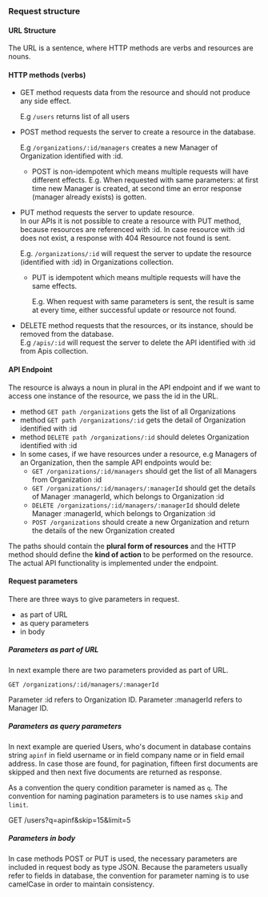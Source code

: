 ### Request structure



#### URL Structure

The URL is a sentence, where HTTP methods are verbs and resources are nouns.

#### HTTP methods \(verbs\)

* GET method requests data from the resource and should not produce any side effect.

  E.g `/users` returns list of all users

* POST method requests the server to create a resource in the database.

  E.g `/organizations/:id/managers` creates a new Manager of Organization identified with :id.

  * POST is non-idempotent which means multiple requests will have different effects.
    E.g. When requested with same parameters: at first time new Manager is created, at second time an error response \(manager already exists\) is gotten.

* PUT method requests the server to update resource.  
  In our APIs it is not possible to create a resource with PUT method, because resources are referenced with :id. In case resource with :id does not exist, a response with 404 Resource not found is sent.

  E.g. `/organizations/:id` will request the server to update the resource \(identified with :id\) in Organizations collection.

  * PUT is idempotent which means multiple requests will have the same effects.

    E.g. When request with same parameters is sent, the result is same at every time, either successful update or resource not found.

* DELETE method requests that the resources, or its instance, should be removed from the database.  
  E.g `/apis/:id` will request the server to delete the API identified with :id from Apis collection.

#### API Endpoint

The resource is always a noun in plural in the API endpoint and if we want to access one instance of the resource, we pass the id in the URL.

* method `GET path /organizations` gets the list of all Organizations
* method `GET path /organizations/:id` gets the detail of Organization identified with :id
* method `DELETE path /organizations/:id` should deletes Organization identified with :id
* In some cases, if we have resources under a resource, e.g Managers of an Organization, then the sample API endpoints would be:
  * `GET /organizations/:id/managers` should get the list of all Managers from Organization :id
  * `GET /organizations/:id/managers/:managerId` should get the details of Manager :managerId, which belongs to Organization :id
  * `DELETE /organizations/:id/managers/:managerId` should delete Manager :managerId, which belongs to Organization :id
  * `POST /organizations` should create a new Organization and return the details of the new Organization created

The paths should contain the **plural form of resources** and the HTTP method should define the **kind of action** to be performed on the resource. The actual API functionality is implemented under the endpoint.



#### Request parameters

There are three ways to give parameters in request.

* as part of URL
* as query parameters
* in body

##### Parameters as part of URL

In next example there are two parameters provided as part of URL.

`GET /organizations/:id/managers/:managerId`

Parameter :id refers to Organization ID. Parameter :managerId refers to Manager ID.



##### Parameters as query parameters

In next example are queried Users, who's document in database contains string `apinf` in field username  or in field company name or in field email address. In case those are found, for pagination, fifteen first documents are skipped and then next five documents are returned as response.

As a convention the query condition parameter is named as `q`. The convention for naming pagination parameters is to use names `skip` and `limit`.

GET /users?q=apinf&skip=15&limit=5



##### Parameters in body

In case methods POST or PUT is used, the necessary parameters are included in request body as type JSON. Because the parameters usually refer to fields in database, the convention for parameter naming is to use camelCase in order to maintain consistency.













